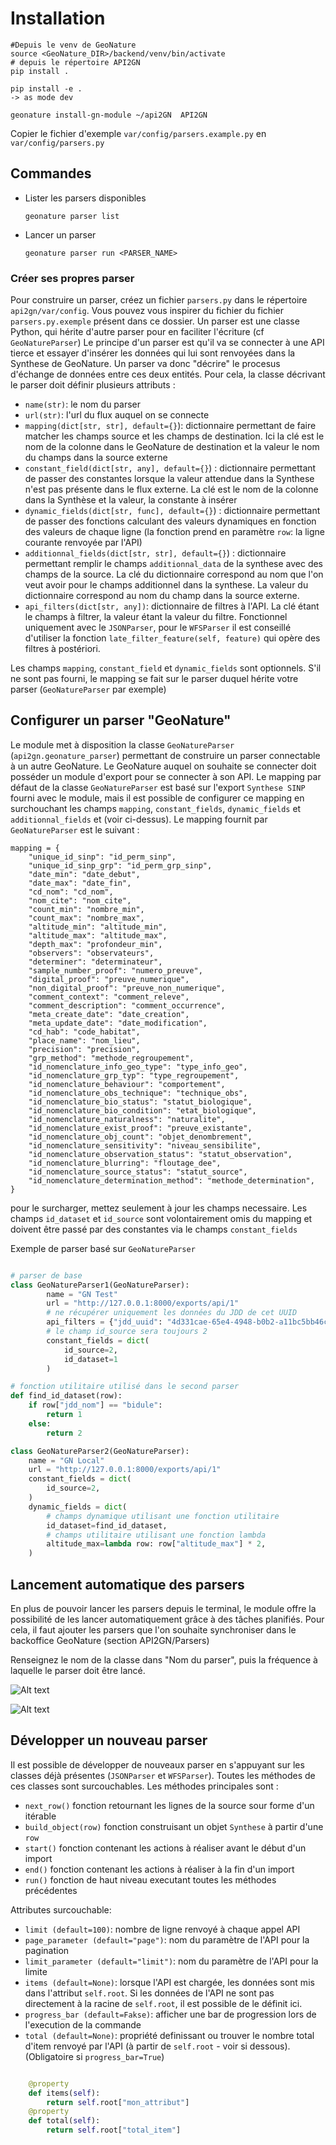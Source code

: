 # Installation

    #Depuis le venv de GeoNature
    source <GeoNature_DIR>/backend/venv/bin/activate
    # depuis le répertoire API2GN
    pip install .
    
    pip install -e .
    -> as mode dev

    geonature install-gn-module ~/api2GN  API2GN 

Copier le fichier d'exemple `var/config/parsers.example.py` en `var/config/parsers.py`

## Commandes 

* Lister les parsers disponibles

    ```    
    geonature parser list
    ```

- Lancer un parser
    ```
    geonature parser run <PARSER_NAME>
    ```

### Créer ses propres parser

Pour construire un parser, créez un fichier `parsers.py` dans le répertoire `api2gn/var/config`. Vous pouvez vous inspirer du fichier du fichier `parsers.py.exemple` présent dans ce dossier.
Un parser est une classe Python, qui hérite d'autre parser pour en faciliter l'écriture (cf `GeoNatureParser`)
Le principe d'un parser est qu'il va se connecter à une API tierce et essayer d'insérer les données qui lui sont renvoyées dans la Synthese de GeoNature.
Un parser va donc "décrire" le procesus d'échange de données entre ces deux entités.
Pour cela, la classe décrivant le parser doit définir plusieurs attributs :

- `name(str)`: le nom du parser
- `url(str)`: l'url du flux auquel on se connecte
- `mapping(dict[str, str], default={}`): dictionnaire permettant de faire matcher les champs source et les champs de destination. Ici la clé est le nom de la colonne dans le GeoNature de destination et la valeur le nom du champs dans la source externe
- `constant_field(dict[str, any], default={}`) : dictionnaire permettant de passer des constantes lorsque la valeur attendue dans la Synthese n'est pas présente dans le flux externe. La clé est le nom de la colonne dans la Synthèse et la valeur, la constante à insérer
- `dynamic_fields(dict[str, func], default={}`) : dictionnaire permettant de passer des fonctions calculant des valeurs dynamiques en fonction des valeurs de chaque ligne (la fonction prend en paramètre `row`: la ligne courante renvoyée par l'API)
- `additionnal_fields(dict[str, str], default={}`) : dictionnaire permettant remplir le champs `additionnal_data` de la synthese avec des champs de la source. La clé du dictionnaire correspond au nom que l'on veut avoir pour le champs additionnel dans la synthese. La valeur du dictionnaire correspond au nom du champ dans la source externe.
- `api_filters(dict[str, any])`: dictionnaire de filtres à l'API. La clé étant le champs à filtrer, la valeur étant la valeur du filtre. Fonctionnel uniquement avec le `JSONParser`, pour le `WFSParser` il est conseillé d'utiliser la fonction `late_filter_feature(self, feature)` qui opère des filtres à postériori.


Les champs `mapping`, `constant_field` et `dynamic_fields` sont optionnels. S'il ne sont pas fourni, le mapping se fait sur le parser duquel hérite votre parser (`GeoNatureParser` par exemple)

## Configurer un parser "GeoNature"

Le module met à disposition la classe `GeoNatureParser` (`api2gn.geonature_parser`) permettant de construire un parser connectable à un autre GeoNature. Le GeoNature auquel on souhaite se connecter doit posséder un module d'export pour se connecter à son API. Le mapping par défaut de la classe `GeoNatureParser` est basé sur l'export `Synthese SINP` fourni avec le module, mais il est possible de configurer ce mapping en surchouchant les champs `mapping`, `constant_fields`, `dynamic_fields` et `additionnal_fields` et   (voir ci-dessus).
Le mapping fournit par `GeoNatureParser` est le suivant : 

    mapping = {
        "unique_id_sinp": "id_perm_sinp",
        "unique_id_sinp_grp": "id_perm_grp_sinp",
        "date_min": "date_debut",
        "date_max": "date_fin",
        "cd_nom": "cd_nom",
        "nom_cite": "nom_cite",
        "count_min": "nombre_min",
        "count_max": "nombre_max",
        "altitude_min": "altitude_min",
        "altitude_max": "altitude_max",
        "depth_max": "profondeur_min",
        "observers": "observateurs",
        "determiner": "determinateur",
        "sample_number_proof": "numero_preuve",
        "digital_proof": "preuve_numerique",
        "non_digital_proof": "preuve_non_numerique",
        "comment_context": "comment_releve",
        "comment_description": "comment_occurrence",
        "meta_create_date": "date_creation",
        "meta_update_date": "date_modification",
        "cd_hab": "code_habitat",
        "place_name": "nom_lieu",
        "precision": "precision",
        "grp_method": "methode_regroupement",
        "id_nomenclature_info_geo_type": "type_info_geo",
        "id_nomenclature_grp_typ": "type_regroupement",
        "id_nomenclature_behaviour": "comportement",
        "id_nomenclature_obs_technique": "technique_obs",
        "id_nomenclature_bio_status": "statut_biologique",
        "id_nomenclature_bio_condition": "etat_biologique",
        "id_nomenclature_naturalness": "naturalite",
        "id_nomenclature_exist_proof": "preuve_existante",
        "id_nomenclature_obj_count": "objet_denombrement",
        "id_nomenclature_sensitivity": "niveau_sensibilite",
        "id_nomenclature_observation_status": "statut_observation",
        "id_nomenclature_blurring": "floutage_dee",
        "id_nomenclature_source_status": "statut_source",
        "id_nomenclature_determination_method": "methode_determination",
    }


pour le surcharger, mettez seulement à jour les champs necessaire.
Les champs `id_dataset` et `id_source` sont volontairement omis du mapping et doivent être passé par des constantes via le champs `constant_fields`

Exemple de parser basé sur `GeoNatureParser`

```python

# parser de base
class GeoNatureParser1(GeoNatureParser):
        name = "GN Test"
        url = "http://127.0.0.1:8000/exports/api/1"
        # ne récupérer uniquement les données du JDD de cet UUID
        api_filters = {"jdd_uuid": "4d331cae-65e4-4948-b0b2-a11bc5bb46c2"}
        # le champ id_source sera toujours 2
        constant_fields = dict(
            id_source=2,
            id_dataset=1
        )

# fonction utilitaire utilisé dans le second parser
def find_id_dataset(row):
    if row["jdd_nom"] == "bidule":
        return 1
    else:
        return 2

class GeoNatureParser2(GeoNatureParser):
    name = "GN Local"
    url = "http://127.0.0.1:8000/exports/api/1"
    constant_fields = dict(
        id_source=2,
    )
    dynamic_fields = dict(
        # champs dynamique utilisant une fonction utilitaire
        id_dataset=find_id_dataset,
        # champs utilitaire utilisant une fonction lambda
        altitude_max=lambda row: row["altitude_max"] * 2,
    )

```

## Lancement automatique des parsers

En plus de pouvoir lancer les parsers depuis le terminal, le module offre la possibilité de les lancer automatiquement grâce à des tâches planifiés.
Pour cela, il faut ajouter les parsers que l'on souhaite synchroniser dans le backoffice GeoNature (section API2GN/Parsers)

Renseignez le nom de la classe dans "Nom du parser", puis la fréquence à laquelle le parser doit être lancé.

![Alt text](./doc/medias/admin_parser_form.png "Formulaire des parser")

![Alt text](./doc/medias/admin-parser.png "Liste des parsers")



## Développer un nouveau parser

Il est possible de développer de nouveaux parser en s'appuyant sur les classes déjà présentes (`JSONParser` et `WFSParser`). Toutes les méthodes de ces classes sont surcouchables.
Les méthodes principales sont :

- `next_row()` fonction retournant les lignes de la source sour forme d'un itérable
- `build_object(row)` fonction construisant un objet `Synthese` à partir d'une `row`
- `start()` fonction contenant les actions à réaliser avant le début d'un import
- `end()` fonction contenant les actions à réaliser à la fin d'un import
- `run()` fonction de haut niveau executant toutes les méthodes précédentes

Attributes surcouchable:

- `limit (default=100)`: nombre de ligne renvoyé à chaque appel API
- `page_parameter (default="page")`: nom du paramètre de l'API pour la pagination
- `limit_parameter (default="limit")`: nom du paramètre de l'API pour la limite
- `items (default=None)`: lorsque l'API est chargée, les données sont mis dans l'attribut `self.root`. Si les données de l'API ne sont pas directement à la racine de `self.root`, il est possible de le définit ici.
- `progress_bar (default=Fakse)`: afficher une bar de progression lors de l'execution de la commande
- `total (default=None)`: propriété definissant ou trouver le nombre total d'item renvoyé par l'API (à partir de `self.root` - voir si dessous). (Obligatoire si `progress_bar=True`)


```python

    @property
    def items(self):
        return self.root["mon_attribut"]
    @property
    def total(self):
        return self.root["total_item"]

```

